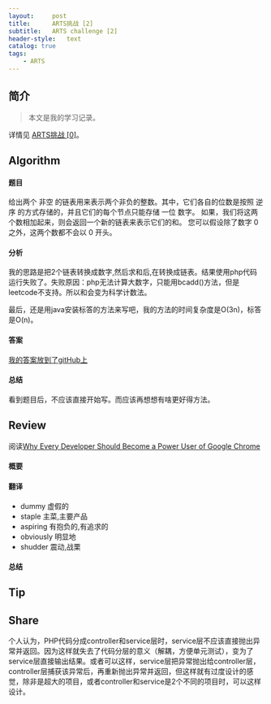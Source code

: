 ```yaml
---
layout:     post
title:      ARTS挑战 [2]
subtitle:   ARTS challenge [2]
header-style:   text
catalog: true
tags:
    - ARTS
---
```


## 简介

> 本文是我的学习记录。

详情见 [ARTS挑战 [0]](https://andongshen.com/2019/03/31/ARTS-0/)。

## Algorithm

#### 题目
给出两个 非空 的链表用来表示两个非负的整数。其中，它们各自的位数是按照 逆序 的方式存储的，并且它们的每个节点只能存储 一位 数字。
如果，我们将这两个数相加起来，则会返回一个新的链表来表示它们的和。
您可以假设除了数字 0 之外，这两个数都不会以 0 开头。

#### 分析
我的思路是把2个链表转换成数字,然后求和后,在转换成链表。结果使用php代码运行失败了。失败原因：php无法计算大数字，只能用bcadd()方法，但是leetcode不支持。所以和会变为科学计数法。

最后，还是用java安装标答的方法来写吧，我的方法的时间复杂度是O(3n)，标答是O(n)。

#### 答案

[我的答案放到了gitHub上](https://github.com/AnthonySAD/leedcode/tree/master/Arithmetic/002.AddTwoNumbers)

#### 总结

看到题目后，不应该直接开始写。而应该再想想有啥更好得方法。

## Review

阅读[Why Every Developer Should Become a Power User of Google Chrome](http://blog.thefirehoseproject.com/posts/every-developer-become-power-user-google-chrome/)

#### 概要

#### 翻译

- dummy 虚假的
- staple 主菜,主要产品
- aspiring 有抱负的,有追求的
- obviously 明显地
- shudder 震动,战栗

#### 总结


## Tip


## Share

个人认为，PHP代码分成controller和service层时，service层不应该直接抛出异常并返回。因为这样就失去了代码分层的意义（解耦，方便单元测试），变为了service层直接输出结果。或者可以这样，service层把异常抛出给controller层，controller层捕获该异常后，再重新抛出异常并返回，但这样就有过度设计的感觉，除非是超大的项目，或者controller和service是2个不同的项目时，可以这样设计。